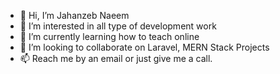 - 👋 Hi, I’m Jahanzeb Naeem
- 👀 I’m interested in all type of development work
- 🌱 I’m currently learning how to teach online
- 💞️ I’m looking to collaborate on Laravel, MERN Stack Projects
- 📫 Reach me by an email or just give me a call.

<!---
jahanzebnaeempss/jahanzebnaeempss is a ✨ special ✨ repository because its `README.md` (this file) appears on your GitHub profile.
You can click the Preview link to take a look at your changes.
--->
